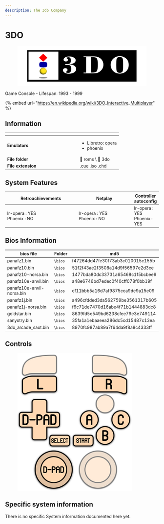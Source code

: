 ```yaml
---
description: The 3do Company
---
```


# 3DO

<div align="left"><figure><img src="https://raw.githubusercontent.com/fabricecaruso/es-theme-carbon/5149a33eed46b2af638b06119397d4023b75131f/art/logos/3do.svg" alt=""><figcaption></figcaption></figure></div>

Game Console - Lifespan: 1993 - 1999

{% embed url="https://en.wikipedia.org/wiki/3DO_Interactive_Multiplayer" %}

## Information

<table data-header-hidden><thead><tr><th width="224"></th><th></th></tr></thead><tbody><tr><td><strong>Emulators</strong></td><td><ul><li>Libretro: opera</li><li>phoenix</li></ul></td></tr><tr><td><strong>File folder</strong></td><td><span data-gb-custom-inline data-tag="emoji" data-code="1f4c2">📂</span> roms \ <span data-gb-custom-inline data-tag="emoji" data-code="1f4c2">📂</span> 3do</td></tr><tr><td><strong>File extension</strong></td><td>.cue .iso .chd</td></tr></tbody></table>

## System Features

<table><thead><tr><th width="245">Retroachievements</th><th width="200">Netplay</th><th>Controller autoconfig</th></tr></thead><tbody><tr><td>lr-opera : YES<br>Phoenix : NO</td><td>lr-opera : YES<br>Phoenix : NO</td><td>lr-opera : YES<br>Phoenix : YES</td></tr></tbody></table>

## Bios Information

<table><thead><tr><th width="243">bios file</th><th width="135">Folder</th><th>md5</th></tr></thead><tbody><tr><td>panafz1.bin</td><td><code>\bios</code></td><td>f47264dd47fe30f73ab3c010015c155b</td></tr><tr><td>panafz10.bin</td><td><code>\bios</code></td><td>51f2f43ae2f3508a14d9f56597e2d3ce</td></tr><tr><td>panafz10-norsa.bin</td><td><code>\bios</code></td><td>1477bda80dc33731a65468c1f5bcbee9</td></tr><tr><td>panafz10e-anvil.bin</td><td><code>\bios</code></td><td>a48e6746bd7edec0f40cff078f0bb19f</td></tr><tr><td>panafz10e-anvil-norsa.bin</td><td><code>\bios</code></td><td>cf11bbb5a16d7af9875cca9de9a15e09</td></tr><tr><td>panafz1j.bin</td><td><code>\bios</code></td><td>a496cfdded3da562759be3561317b605</td></tr><tr><td>panafz1j-norsa.bin</td><td><code>\bios</code></td><td>f6c71de7470d16abe4f71b1444883dc8</td></tr><tr><td>goldstar.bin</td><td><code>\bios</code></td><td>8639fd5e549bd6238cfee79e3e749114</td></tr><tr><td>sanyotry.bin</td><td><code>\bios</code></td><td>35fa1a1ebaaeea286dc5cd15487c13ea</td></tr><tr><td>3do_arcade_saot.bin</td><td><code>\bios</code></td><td>8970fc987ab89a7f64da9f8a8c4333ff</td></tr></tbody></table>

## Controls

<div align="left"><figure><img src="https://github.com/RetroBat-Official/retrobat-tattoos/blob/main/default/3do.png?raw=true" alt="" width="375"><figcaption></figcaption></figure></div>

## Specific system information

There is no specific System information documented here yet.
